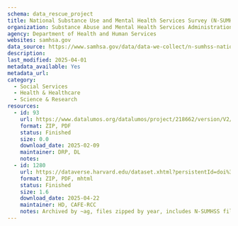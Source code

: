 ```yaml
---
schema: data_rescue_project 
title: National Substance Use and Mental Health Services Survey (N-SUMHSS)
organization: Substance Abuse and Mental Health Services Administration
agency: Department of Health and Human Services
websites: samhsa.gov
data_source: https://www.samhsa.gov/data/data-we-collect/n-sumhss-national-substance-use-and-mental-health-services-survey
description: 
last_modified: 2025-04-01
metadata_available: Yes
metadata_url: 
category:
  - Social Services 
  - Health & Healthcare 
  - Science & Research 
resources:
  - id: 93
    url: https://www.datalumos.org/datalumos/project/218662/version/V2/view
    format: ZIP, PDF
    status: Finished
    size: 0.0
    download_date: 2025-02-09
    maintainer: DRP, DL
    notes: 
  - id: 1280
    url: https://dataverse.harvard.edu/dataset.xhtml?persistentId=doi%3A10.7910%2FDVN%2FRWLDVJ
    format: ZIP, PDF, mhtml
    status: Finished
    size: 1.6
    download_date: 2025-04-22
    maintainer: HD, CAFE-RCC
    notes: Archived by ~ag, files zipped by year, includes N-SUMHSS files (2021 to 2023) but also N-MHSS files (2010 to 2020), N-SSATS files (1997-2020), and UFDS files (1997-1998).
---
```

